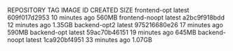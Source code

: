 REPOSITORY       TAG       IMAGE ID       CREATED          SIZE
frontend-opt     latest    609f017d2953   10 minutes ago   560MB
frontend-noopt   latest    a2bc9f918bdd   12 minutes ago   1.35GB
backend-opt2     latest    975216680e26   17 minutes ago   590MB
backend-opt      latest    59ac70b46151   19 minutes ago   645MB
backend-noopt    latest    1ca920bf4951   33 minutes ago   1.07GB
